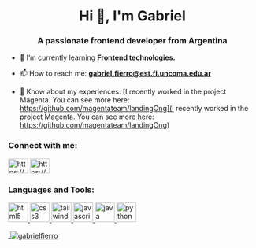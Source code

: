 <h1 align="center">Hi 👋, I'm Gabriel</h1>
<h3 align="center">A passionate frontend developer from Argentina</h3>

- 🌱 I’m currently learning **Frontend technologies.**

- 📫 How to reach me: **gabriel.fierro@est.fi.uncoma.edu.ar**

- 📄 Know about my experiences: [I recently worked in the project Magenta. You can see more here: https://github.com/magentateam/landingOng](I recently worked in the project Magenta. You can see more here: https://github.com/magentateam/landingOng)

<h3 align="left">Connect with me:</h3>
<p align="left">
<a href="https://codepen.io/https://codepen.io/f__gabriel" target="blank"><img align="center" src="https://cdn.jsdelivr.net/npm/simple-icons@3.0.1/icons/codepen.svg" alt="https://codepen.io/f__gabriel" height="30" width="40" /></a>
<a href="https://linkedin.com/in/https://bit.ly/3pycgbr" target="blank"><img align="center" src="https://cdn.jsdelivr.net/npm/simple-icons@3.0.1/icons/linkedin.svg" alt="https://bit.ly/3pycgbr" height="30" width="40" /></a>
</p>

<h3 align="left">Languages and Tools:</h3>
<p align="left"> <a href="https://www.w3.org/html/" target="_blank"> <img src="https://devicons.github.io/devicon/devicon.git/icons/html5/html5-original-wordmark.svg" alt="html5" width="40" height="40"/> </a> <a href="https://www.w3schools.com/css/" target="_blank"> <img src="https://devicons.github.io/devicon/devicon.git/icons/css3/css3-original-wordmark.svg" alt="css3" width="40" height="40"/> </a> </a> <a href="https://tailwindcss.com/" target="_blank"> <img src="https://www.vectorlogo.zone/logos/tailwindcss/tailwindcss-icon.svg" alt="tailwind" width="40" height="40"/> </a> <a href="https://developer.mozilla.org/en-US/docs/Web/JavaScript" target="_blank"> <img src="https://devicons.github.io/devicon/devicon.git/icons/javascript/javascript-original.svg" alt="javascript" width="40" height="40"/> <a href="https://www.java.com" target="_blank"> <img src="https://devicons.github.io/devicon/devicon.git/icons/java/java-original-wordmark.svg" alt="java" width="40" height="40"/> </a> </a> <a href="https://www.python.org" target="_blank"> <img src="https://devicons.github.io/devicon/devicon.git/icons/python/python-original.svg" alt="python" width="40" height="40"/>  </p>

<p>&nbsp;<img align="center" src="https://github-readme-stats.vercel.app/api?username=gabrielfierro&show_icons=true&locale=en" alt="gabrielfierro" /></p>